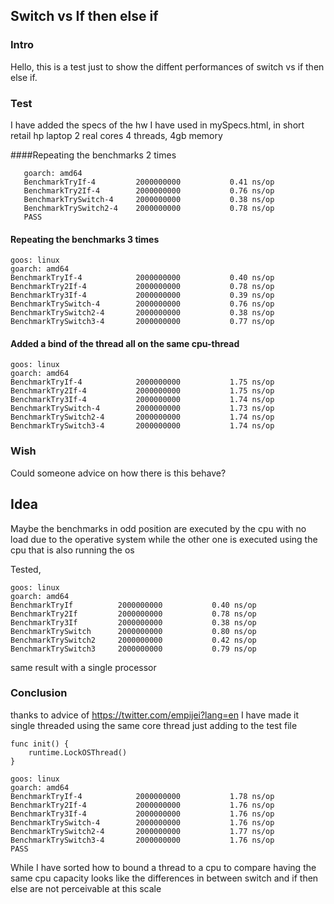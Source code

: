 ## Switch vs If then else if

### Intro
Hello,
this is a test just to show the diffent performances of switch 
vs if then else if.

### Test

I have added the specs of the hw I have used in mySpecs.html,
in short retail hp laptop 2 real cores 4 threads, 4gb memory

####Repeating the benchmarks 2 times

```goos: linux
   goarch: amd64
   BenchmarkTryIf-4        	2000000000	         0.41 ns/op
   BenchmarkTry2If-4       	2000000000	         0.76 ns/op
   BenchmarkTrySwitch-4    	2000000000	         0.38 ns/op
   BenchmarkTrySwitch2-4   	2000000000	         0.78 ns/op
   PASS
```

#### Repeating the benchmarks 3 times

```
goos: linux
goarch: amd64
BenchmarkTryIf-4        	2000000000	         0.40 ns/op
BenchmarkTry2If-4       	2000000000	         0.78 ns/op
BenchmarkTry3If-4       	2000000000	         0.39 ns/op
BenchmarkTrySwitch-4    	2000000000	         0.76 ns/op
BenchmarkTrySwitch2-4   	2000000000	         0.38 ns/op
BenchmarkTrySwitch3-4   	2000000000	         0.77 ns/op
```

#### Added a bind of the thread all on the same cpu-thread
```
goos: linux
goarch: amd64
BenchmarkTryIf-4        	2000000000	         1.75 ns/op
BenchmarkTry2If-4       	2000000000	         1.75 ns/op
BenchmarkTry3If-4       	2000000000	         1.74 ns/op
BenchmarkTrySwitch-4    	2000000000	         1.73 ns/op
BenchmarkTrySwitch2-4   	2000000000	         1.74 ns/op
BenchmarkTrySwitch3-4   	2000000000	         1.74 ns/op
```

### Wish
Could someone advice on how there is this behave?

## Idea

Maybe the benchmarks in odd position are executed by the cpu with no load due to the
operative system while the other one is executed using the cpu that is also running the os

Tested, 
```
goos: linux
goarch: amd64
BenchmarkTryIf      	2000000000	         0.40 ns/op
BenchmarkTry2If     	2000000000	         0.78 ns/op
BenchmarkTry3If     	2000000000	         0.38 ns/op
BenchmarkTrySwitch  	2000000000	         0.80 ns/op
BenchmarkTrySwitch2 	2000000000	         0.42 ns/op
BenchmarkTrySwitch3 	2000000000	         0.79 ns/op
```
same result with a single processor

### Conclusion

thanks to advice of  https://twitter.com/empijei?lang=en
I have made it single threaded using the same core thread just adding
to the test file
```
func init() {
	runtime.LockOSThread()
}

```

```
goos: linux
goarch: amd64
BenchmarkTryIf-4        	2000000000	         1.78 ns/op
BenchmarkTry2If-4       	2000000000	         1.76 ns/op
BenchmarkTry3If-4       	2000000000	         1.76 ns/op
BenchmarkTrySwitch-4    	2000000000	         1.76 ns/op
BenchmarkTrySwitch2-4   	2000000000	         1.77 ns/op
BenchmarkTrySwitch3-4   	2000000000	         1.76 ns/op
PASS
```

While I have sorted how to bound a thread to a cpu to compare having the same cpu
capacity looks like the differences in between switch and if then else are
not perceivable at this scale